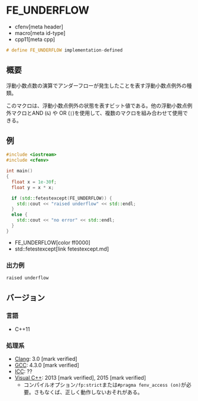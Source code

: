 # FE_UNDERFLOW
* cfenv[meta header]
* macro[meta id-type]
* cpp11[meta cpp]

```cpp
# define FE_UNDERFLOW implementation-defined
```

## 概要
浮動小数点数の演算でアンダーフローが発生したことを表す浮動小数点例外の種類。

このマクロは、浮動小数点例外の状態を表すビット値である。他の浮動小数点例外マクロとAND (`&`) や OR (`|`)を使用して、複数のマクロを組み合わせて使用できる。

## 例
```cpp example
#include <iostream>
#include <cfenv>

int main()
{
  float x = 1e-30f;
  float y = x * x;

  if (std::fetestexcept(FE_UNDERFLOW)) {
    std::cout << "raised underflow" << std::endl;
  }
  else {
    std::cout << "no error" << std::endl;
  }
}
```
* FE_UNDERFLOW[color ff0000]
* std::fetestexcept[link fetestexcept.md]

### 出力例
```
raised underflow
```

## バージョン
### 言語
- C++11

### 処理系
- [Clang](/implementation.md#clang): 3.0 [mark verified]
- [GCC](/implementation.md#gcc): 4.3.0 [mark verified]
- [ICC](/implementation.md#icc): ??
- [Visual C++](/implementation.md#visual_cpp): 2013 [mark verified], 2015 [mark verified]
	- コンパイルオプション`/fp:strict`または`#pragma fenv_access (on)`が必要。さもなくば、正しく動作しないおそれがある。



